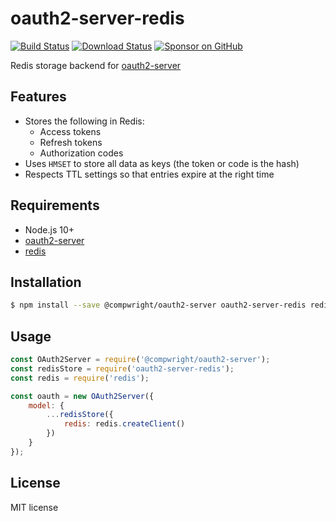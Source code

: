 # oauth2-server-redis

[![Build Status](https://app.travis-ci.com/compwright/oauth2-server-redis.svg?branch=master)](https://app.travis-ci.com/compwright/oauth2-server-redis)
[![Download Status](https://img.shields.io/npm/dm/oauth2-server-redis.svg?style=flat-square)](https://www.npmjs.com/package/oauth2-server-redis)
[![Sponsor on GitHub](https://img.shields.io/static/v1?label=Sponsor&message=❤&logo=GitHub&link=https://github.com/sponsors/compwright)](https://github.com/sponsors/compwright)

Redis storage backend for [oauth2-server](https://github.com/compwright/node-oauth2-server)

## Features

* Stores the following in Redis:
    * Access tokens
    * Refresh tokens
    * Authorization codes
* Uses `HMSET` to store all data as keys (the token or code is the hash)
* Respects TTL settings so that entries expire at the right time

## Requirements

* Node.js 10+
* [oauth2-server](https://github.com/compwright/node-oauth2-server)
* [redis](https://www.npmjs.com/package/redis)

## Installation

```bash
$ npm install --save @compwright/oauth2-server oauth2-server-redis redis
```

## Usage

```javascript
const OAuth2Server = require('@compwright/oauth2-server');
const redisStore = require('oauth2-server-redis');
const redis = require('redis');

const oauth = new OAuth2Server({
    model: {
        ...redisStore({
            redis: redis.createClient()
        })
    }
});
```

## License

MIT license
